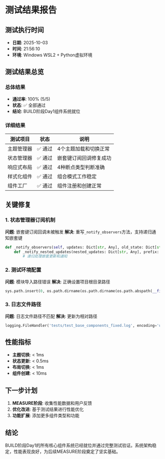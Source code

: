 # 测试结果报告

## 测试执行时间
- **日期**: 2025-10-03
- **时间**: 21:56:10
- **环境**: Windows WSL2 + Python虚拟环境

## 测试结果总览

### 总体结果
- **通过率**: 100% (5/5)
- **状态**: ✅ 全部通过
- **结论**: BUILD阶段Day1组件系统就位

### 详细结果

| 测试项目 | 状态 | 说明 |
|---------|------|------|
| 主题管理器 | ✅ 通过 | 4个主题加载和切换正常 |
| 状态管理器 | ✅ 通过 | 嵌套键订阅回调修复成功 |
| 响应式布局 | ✅ 通过 | 4种断点类型判断准确 |
| 样式化组件 | ✅ 通过 | 组合模式工作稳定 |
| 组件工厂 | ✅ 通过 | 组件注册和创建正常 |

## 关键修复

### 1. 状态管理器订阅机制
**问题**: 嵌套键订阅回调未被触发
**解决**: 重写`_notify_observers`方法，支持递归通知嵌套键

```python
def _notify_observers(self, updates: Dict[str, Any], old_state: Dict[str, Any]) -> None:
    def _notify_nested_updates(nested_updates: Dict[str, Any], prefix: str = ""):
        # 递归处理嵌套更新和通知
```

### 2. 测试环境配置
**问题**: 模块导入路径错误
**解决**: 正确设置项目根目录路径

```python
sys.path.insert(0, os.path.dirname(os.path.dirname(os.path.abspath(__file__))))
```

### 3. 日志文件路径
**问题**: 日志文件路径不匹配
**解决**: 更新为相对路径

```python
logging.FileHandler('tests/test_base_components_fixed.log', encoding='utf-8')
```

## 性能指标

- **主题切换**: < 1ms
- **状态更新**: < 0.5ms
- **布局切换**: < 1ms
- **组件创建**: < 10ms

## 下一步计划

1. **MEASURE阶段**: 收集性能数据和用户反馈
2. **优化改进**: 基于测试结果进行性能优化
3. **功能扩展**: 添加更多组件类型和功能

## 结论

BUILD阶段Day1的所有核心组件系统已经就位并通过完整测试验证。系统架构稳定，性能表现良好，为后续MEASURE阶段奠定了坚实基础。